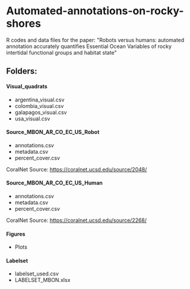 # Automated-annotations-on-rocky-shores

 R codes and data files for the paper: "Robots versus humans: automated annotation accurately quantifies Essential Ocean Variables of rocky intertidal functional groups and habitat state"

## Folders:

#### Visual_quadrats 
- argentina_visual.csv
- colombia_visual.csv
- galapagos_visual.csv
- usa_visual.csv

#### Source_MBON_AR_CO_EC_US_Robot
- annotations.csv
- metadata.csv
- percent_cover.csv

CoralNet Source: https://coralnet.ucsd.edu/source/2048/

#### Source_MBON_AR_CO_EC_US_Human
- annotations.csv
- metadata.csv
- percent_cover.csv

CoralNet Source: https://coralnet.ucsd.edu/source/2268/

#### Figures
- Plots

#### Labelset
- labelset_used.csv
- LABELSET_MBON.xlsx

